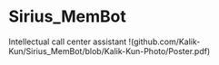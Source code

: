 # Sirius_MemBot
Intellectual call center assistant
!(github.com/Kalik-Kun/Sirius_MemBot/blob/Kalik-Kun-Photo/Poster.pdf)
